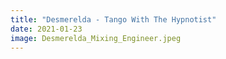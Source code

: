 ```yaml
---
title: "Desmerelda - Tango With The Hypnotist"
date: 2021-01-23
image: Desmerelda_Mixing_Engineer.jpeg
---
```

